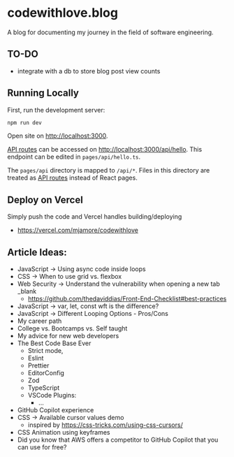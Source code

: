 # codewithlove.blog

A blog for documenting my journey in the field of software engineering.

## TO-DO

- integrate with a db to store blog post view counts

## Running Locally

First, run the development server:

```bash
npm run dev
```

Open site on [http://localhost:3000](http://localhost:3000).

[API routes](https://nextjs.org/docs/api-routes/introduction) can be accessed on [http://localhost:3000/api/hello](http://localhost:3000/api/hello). This endpoint can be edited in `pages/api/hello.ts`.

The `pages/api` directory is mapped to `/api/*`. Files in this directory are treated as [API routes](https://nextjs.org/docs/api-routes/introduction) instead of React pages.

## Deploy on Vercel

Simply push the code and Vercel handles building/deploying
  - https://vercel.com/mjamore/codewithlove

## Article Ideas:

- JavaScript -> Using async code inside loops
- CSS -> When to use grid vs. flexbox
- Web Security -> Understand the vulnerability when opening a new tab \_blank
  - https://github.com/thedaviddias/Front-End-Checklist#best-practices
- JavaScript -> var, let, const wft is the difference?
- JavaScript -> Different Looping Options - Pros/Cons
- My career path
- College vs. Bootcamps vs. Self taught
- My advice for new web developers
- The Best Code Base Ever
  - Strict mode,
  - Eslint
  - Prettier
  - EditorConfig
  - Zod
  - TypeScript
  - VSCode Plugins:
    - ...
- GitHub Copilot experience
- CSS -> Available cursor values demo
  - inspired by https://css-tricks.com/using-css-cursors/
- CSS Animation using keyframes
- Did you know that AWS offers a competitor to GitHub Copilot that you can use for free?
